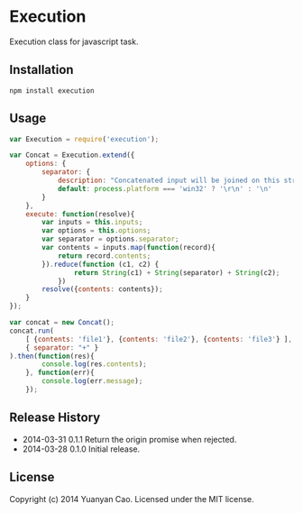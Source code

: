 Execution
=========

Execution class for javascript task.

## Installation

```
npm install execution
```

## Usage

```js
var Execution = require('execution');

var Concat = Execution.extend({
    options: {
        separator: {
            description: "Concatenated input will be joined on this string.",
            default: process.platform === 'win32' ? '\r\n' : '\n'
        }
    },
    execute: function(resolve){
        var inputs = this.inputs;
        var options = this.options;
        var separator = options.separator;
        var contents = inputs.map(function(record){
            return record.contents;
        }).reduce(function (c1, c2) {
                return String(c1) + String(separator) + String(c2);
            })
        resolve({contents: contents});
    }
});

var concat = new Concat();
concat.run(
    [ {contents: 'file1'}, {contents: 'file2'}, {contents: 'file3'} ],
    { separator: "+" }
).then(function(res){
        console.log(res.contents);
    }, function(err){
        console.log(err.message);
    });
```

## Release History
* 2014-03-31    0.1.1    Return the origin promise when rejected.
* 2014-03-28    0.1.0    Initial release.

## License
Copyright (c) 2014 Yuanyan Cao. Licensed under the MIT license.
